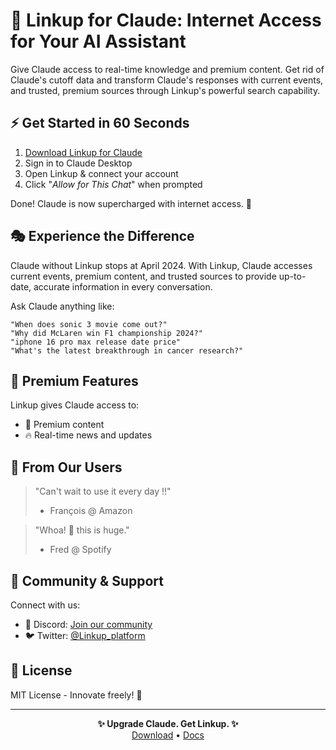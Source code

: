 # 🌟 Linkup for Claude: Internet Access for Your AI Assistant

Give Claude access to real-time knowledge and premium content. Get rid of Claude's cutoff data and transform Claude's responses with current events, and trusted, premium sources through Linkup's powerful search capability.

## ⚡️ Get Started in 60 Seconds

1. [Download Linkup for Claude](https://linkup.so/linkup-for-claude)
2. Sign in to Claude Desktop
3. Open Linkup & connect your account
4. Click "*Allow for This Chat*" when prompted

Done! Claude is now supercharged with internet access. 🎉

## 🎭 Experience the Difference

Claude without Linkup stops at April 2024. With Linkup, Claude accesses current events, premium content, and trusted sources to provide up-to-date, accurate information in every conversation.

Ask Claude anything like:
```
"When does sonic 3 movie come out?" 
"Why did McLaren win F1 championship 2024?" 
"iphone 16 pro max release date price"
"What's the latest breakthrough in cancer research?" 
```

## 💎 Premium Features

Linkup gives Claude access to:
- 📰 Premium content
- 🔥 Real-time news and updates

## 💬 From Our Users

> "Can't wait to use it every day !!"
> - François @ Amazon

> "Whoa! 🤯 this is huge."
> - Fred @ Spotify


## 🤝 Community & Support

Connect with us:
- 💬 Discord: [Join our community](https://discord.com/invite/9q9mCYJa86)
- 🐦 Twitter: [@Linkup_platform](https://x.com/Linkup_platform)

## 📄 License

MIT License - Innovate freely! 🚀

---

<p align="center">
<strong>✨ Upgrade Claude. Get Linkup. ✨</strong><br>
<a href="https://linkup.so/linkup-for-claude">Download</a> • <a href="https://docs.linkup.so/">Docs</a>
</p>
